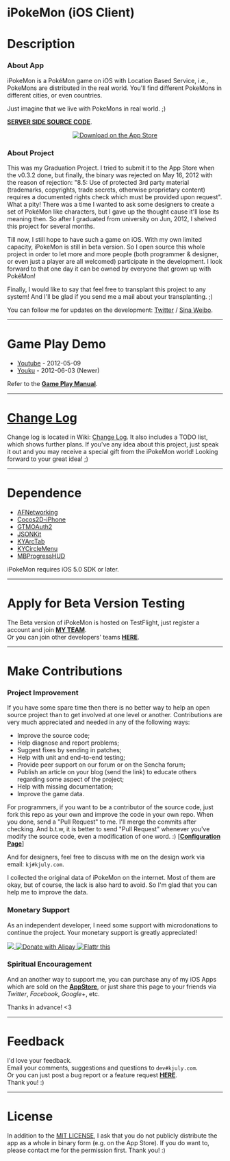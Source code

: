 iPokeMon (iOS Client)
=====================

# Description

### About App

iPokeMon is a PokéMon game on iOS with Location Based Service, i.e., PokeMons are distributed in the real world. You'll find different PokeMons in different cities, or even countries.  

Just imagine that we live with PokeMons in real world. ;)

[__SERVER SIDE SOURCE CODE__](https://github.com/Kjuly/iPokeMon-Server).

<p align="center" >
  <a href="https://itunes.apple.com/app/id601694902" target="_blank">
  <img src="https://raw.github.com/Kjuly/KYProjectPageTheme/master/stylesheets/images/download.png" alt="Download on the App Store" title="Download on the App Store">
  </a>
</p>

### About Project

This was my Graduation Project. I tried to submit it to the App Store when the v0.3.2 done, but finally, the binary was rejected on May 16, 2012 with the reason of rejection: "8.5: Use of protected 3rd party material (trademarks, copyrights, trade secrets, otherwise proprietary content) requires a documented rights check which must be provided upon request". What a pity! There was a time I wanted to ask some designers to create a set of PokéMon like characters, but I gave up the thought cause it'll lose its meaning then. So after I graduated from university on Jun, 2012, I shelved this project for several months.  

Till now, I still hope to have such a game on iOS. With my own limited capacity, iPokeMon is still in beta version. So I open source this whole project in order to let more and more people (both programmer & designer, or even just a player are all welcomed) participate in the development. I look forward to that one day it can be owned by everyone that grown up with PokéMon!

Finally, I would like to say that feel free to transplant this project to any system! And I'll be glad if you send me a mail about your transplanting. ;)

You can follow me for updates on the development: [Twitter](http://twitter.com/kJulYu) / [Sina Weibo](http://weibo.com/kjuly).

---
# Game Play Demo

- [Youtube](http://www.youtube.com/watch?v=otiBQnwdt0U) - 2012-05-09
- [Youku](http://v.youku.com/v_show/id_XNDA1MjExMDg4.html) - 2012-06-03 (Newer)

Refer to the [__Game Play Manual__](https://github.com/Kjuly/iPokeMon/wiki/Game-Play).

---
# [Change Log](https://github.com/Kjuly/iPokeMon/wiki/Change-Log)

Change log is located in Wiki: [Change Log](https://github.com/Kjuly/iPokeMon/wiki/Change-Log). It also includes a TODO list, which shows further plans. If you've any idea about this project, just speak it out and you may receive a special gift from the iPokeMon world! Looking forward to your great idea! ;)

---
# Dependence

- [AFNetworking](https://github.com/AFNetworking/AFNetworking)
- [Cocos2D-iPhone](https://github.com/cocos2d/cocos2d-iphone)
- [GTMOAuth2](http://code.google.com/p/gtm-oauth2/)
- [JSONKit](https://github.com/johnezang/JSONKit)
- [KYArcTab](https://github.com/Kjuly/KYArcTab)
- [KYCircleMenu](https://github.com/Kjuly/KYCircleMenu)
- [MBProgressHUD](https://github.com/jdg/MBProgressHUD)

iPokeMon requires iOS 5.0 SDK or later.

---
# Apply for Beta Version Testing

The Beta version of iPokeMon is hosted on TestFlight, just register a account and join [__MY TEAM__](https://testflightapp.com/join/e06876e16b88d3f657280efa073d2b64-NzQ0NzM/).  
Or you can join other developers' teams [__HERE__](https://github.com/Kjuly/iPokeMon/wiki/Tester-Recruitment).

---
# Make Contributions

### Project Improvement

If you have some spare time then there is no better way to help an open source project than to get involved at one level or another. Contributions are very much appreciated and needed in any of the following ways:

  - Improve the source code;
  - Help diagnose and report problems;
  - Suggest fixes by sending in patches;
  - Help with unit and end-to-end testing;
  - Provide peer support on our forum or on the Sencha forum;
  - Publish an article on your blog (send the link) to educate others regarding some aspect of the project;
  - Help with missing documentation;
  - Improve the game data.

For programmers, if you want to be a contributor of the source code, just fork this repo as your own and improve the code in your own repo. When you done, send a "Pull Request" to me. I'll merge the commits after checking. And b.t.w, it is better to send "Pull Request" whenever you've modify the source code, even a modification of one word. :) \[[__Configuration Page__](https://github.com/Kjuly/iPokeMon/wiki/Configuration)\]

And for designers, feel free to discuss with me on the design work via email: `kj#kjuly.com`.

I collected the original data of iPokeMon on the internet. Most of them are okay, but of course, the lack is also hard to avoid. So I'm glad that you can help me to improve the data.

### Monetary Support

As an independent developer, I need some support with microdonations to continue the project. Your monetary support is greatly appreciated!

<a href="https://www.paypal.com/cgi-bin/webscr?cmd=_donations&business=dev@kjuly.com&lc=US&item_name=iPokeMon_Project_Donation&no_note=1&currency_code=USD">
<img src="https://www.paypalobjects.com/en_US/i/btn/btn_donate_SM.gif"/>
</a>
<a href="http://me.alipay.com/kjuly" target="_blank">
<img src="https://github.com/Kjuly/iPokeMon/raw/gh-pages/images/donate_with_alipay.png" alt="Donate with Alipay" title="Donate with Alipay" border="0" />
</a>
<a href="http://flattr.com/thing/1100134/" target="_blank">
<img src="http://api.flattr.com/button/flattr-badge-large.png" alt="Flattr this" title="Flattr this" border="0" />
</a>

### Spiritual Encouragement

And an another way to support me, you can purchase any of my iOS Apps which are sold on the [__AppStore__](https://itunes.apple.com/artist/kaijie-yu/id523484108), or just share this page to your friends via _Twitter_, _Facebook_, _Google+_, etc.

Thanks in advance! <3

---
# Feedback

I'd love your feedback.  
Email your comments, suggestions and questions to `dev#kjuly.com`.  
Or you can just post a bug report or a feature request [__HERE__](https://github.com/Kjuly/iPokeMon/issues/new).  
Thank you! :)

---
# License

In addition to the [MIT LICENSE](https://raw.github.com/Kjuly/iPokeMon/dev/LICENSE), I ask that you do not publicly distribute the app as a whole in binary form (e.g. on the App Store). If you do want to, please contact me for the permission first. Thank you! :)

